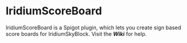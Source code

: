 # IridiumScoreBoard
IridiumScoreBoard is a Spigot plugin, which lets you create sign based score boards for IridiumSkyBlock.
Visit the ***Wiki*** for help.
